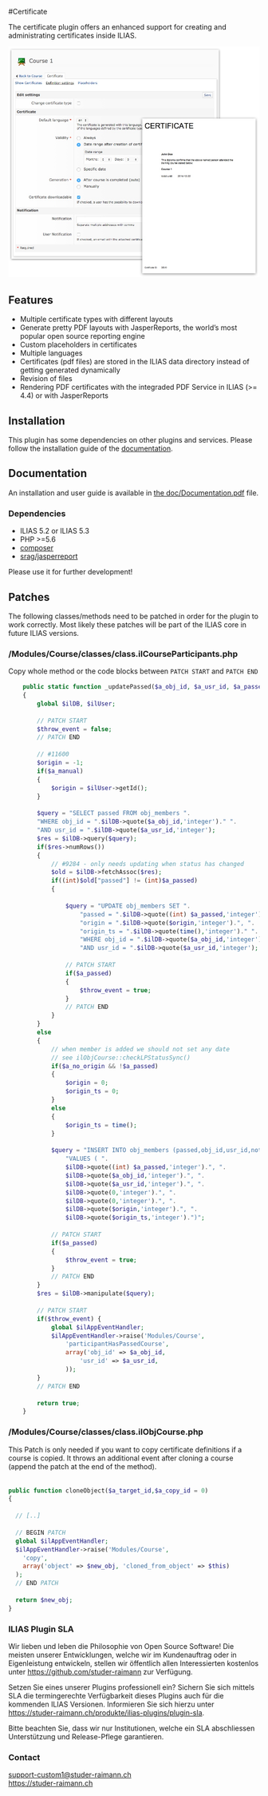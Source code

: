 #Certificate

The certificate plugin offers an enhanced support for creating and administrating certificates inside ILIAS.

![001][overview]

## Features

* Multiple certificate types with different layouts
* Generate pretty PDF layouts with JasperReports, the world’s most popular open source reporting engine
* Custom placeholders in certificates
* Multiple languages
* Certificates (pdf files) are stored in the ILIAS data directory instead of getting generated dynamically
* Revision of files
* Rendering PDF certificates with the integraded PDF Service in ILIAS (>= 4.4) or with JasperReports

## Installation

This plugin has some dependencies on other plugins and services. 
Please follow the installation guide of the [documentation](/doc/Documentation.pdf?raw=true).

## Documentation

An installation and user guide is available in [the doc/Documentation.pdf](/doc/Documentation.pdf?raw=true) file.

### Dependencies
* ILIAS 5.2 or ILIAS 5.3
* PHP >=5.6
* [composer](https://getcomposer.org)
* [srag/jasperreport](https://packagist.org/packages/srag/jasperreport)

Please use it for further development!

## Patches

The following classes/methods need to be patched in order for the plugin to work correctly. Most likely these patches will be part of the ILIAS core in future ILIAS versions.

### /Modules/Course/classes/class.ilCourseParticipants.php

Copy whole method or the code blocks between `PATCH START` and `PATCH END`

```php
    public static function _updatePassed($a_obj_id, $a_usr_id, $a_passed, $a_manual = false, $a_no_origin = false)
    {
        global $ilDB, $ilUser;

        // PATCH START
        $throw_event = false;
        // PATCH END
        
        // #11600
        $origin = -1;
        if($a_manual)
        {
            $origin = $ilUser->getId();
        }	
                                    
        $query = "SELECT passed FROM obj_members ".
        "WHERE obj_id = ".$ilDB->quote($a_obj_id,'integer')." ".
        "AND usr_id = ".$ilDB->quote($a_usr_id,'integer');
        $res = $ilDB->query($query);
        if($res->numRows())
        {
            // #9284 - only needs updating when status has changed
            $old = $ilDB->fetchAssoc($res);	
            if((int)$old["passed"] != (int)$a_passed)
            {	
                
                $query = "UPDATE obj_members SET ".
                    "passed = ".$ilDB->quote((int) $a_passed,'integer').", ".
                    "origin = ".$ilDB->quote($origin,'integer').", ".
                    "origin_ts = ".$ilDB->quote(time(),'integer')." ".
                    "WHERE obj_id = ".$ilDB->quote($a_obj_id,'integer')." ".
                    "AND usr_id = ".$ilDB->quote($a_usr_id,'integer');

                // PATCH START
                if($a_passed)
                {
                    $throw_event = true;
                }
                // PATCH END
            }
        }
        else
        {
            // when member is added we should not set any date 
            // see ilObjCourse::checkLPStatusSync()
            if($a_no_origin && !$a_passed)
            {
                $origin = 0;
                $origin_ts = 0;
            }
            else
            {	
                $origin_ts = time();
            }
            
            $query = "INSERT INTO obj_members (passed,obj_id,usr_id,notification,blocked,origin,origin_ts) ".
                "VALUES ( ".
                $ilDB->quote((int) $a_passed,'integer').", ".
                $ilDB->quote($a_obj_id,'integer').", ".
                $ilDB->quote($a_usr_id,'integer').", ".
                $ilDB->quote(0,'integer').", ".
                $ilDB->quote(0,'integer').", ".
                $ilDB->quote($origin,'integer').", ".
                $ilDB->quote($origin_ts,'integer').")";

            // PATCH START
            if($a_passed)
            {
                $throw_event = true;
            }
            // PATCH END
        }
        $res = $ilDB->manipulate($query);

        // PATCH START
        if($throw_event) {
            global $ilAppEventHandler;
            $ilAppEventHandler->raise('Modules/Course',
                'participantHasPassedCourse',
                array('obj_id' => $a_obj_id,
                    'usr_id' => $a_usr_id,
                ));
        }
        // PATCH END

        return true;
    }
```

### /Modules/Course/classes/class.ilObjCourse.php

This Patch is only needed if you want to copy certificate definitions if a course is copied.
It throws an additional event after cloning a course (append the patch at the end of the method).

```php

public function cloneObject($a_target_id,$a_copy_id = 0)
{

  // [..] 
  
  // BEGIN PATCH
  global $ilAppEventHandler;
  $ilAppEventHandler->raise('Modules/Course',
    'copy',
    array('object' => $new_obj, 'cloned_from_object' => $this)
  );
  // END PATCH
  
  return $new_obj;
}
```

### ILIAS Plugin SLA

Wir lieben und leben die Philosophie von Open Source Software! Die meisten unserer Entwicklungen, welche wir im Kundenauftrag oder in Eigenleistung entwickeln, stellen wir öffentlich allen Interessierten kostenlos unter https://github.com/studer-raimann zur Verfügung.

Setzen Sie eines unserer Plugins professionell ein? Sichern Sie sich mittels SLA die termingerechte Verfügbarkeit dieses Plugins auch für die kommenden ILIAS Versionen. Informieren Sie sich hierzu unter https://studer-raimann.ch/produkte/ilias-plugins/plugin-sla.

Bitte beachten Sie, dass wir nur Institutionen, welche ein SLA abschliessen Unterstützung und Release-Pflege garantieren.

### Contact
support-custom1@studer-raimann.ch  
https://studer-raimann.ch  


[overview]: /doc/Images/certificate_plugin_preview.jpg?raw=true "Preview of certificate plugin"
